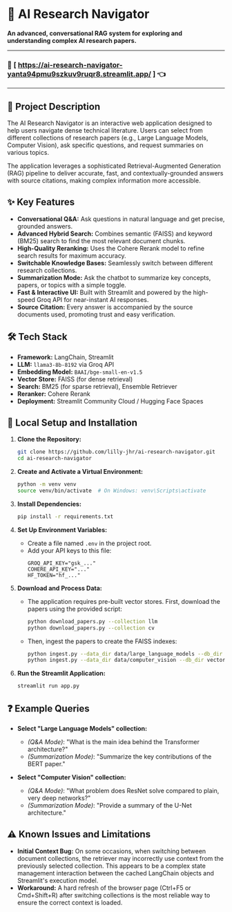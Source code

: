 # 🔬 AI Research Navigator

**An advanced, conversational RAG system for exploring and understanding complex AI research papers.**

---

### 🚀 **[ https://ai-research-navigator-yanta94pmu9szkuv9ruqr8.streamlit.app/ ]** 👈 

---

## 📝 Project Description

The AI Research Navigator is an interactive web application designed to help users navigate dense technical literature. Users can select from different collections of research papers (e.g., Large Language Models, Computer Vision), ask specific questions, and request summaries on various topics.

The application leverages a sophisticated Retrieval-Augmented Generation (RAG) pipeline to deliver accurate, fast, and contextually-grounded answers with source citations, making complex information more accessible.

## ✨ Key Features

- **Conversational Q&A:** Ask questions in natural language and get precise, grounded answers.
- **Advanced Hybrid Search:** Combines semantic (FAISS) and keyword (BM25) search to find the most relevant document chunks.
- **High-Quality Reranking:** Uses the Cohere Rerank model to refine search results for maximum accuracy.
- **Switchable Knowledge Bases:** Seamlessly switch between different research collections.
- **Summarization Mode:** Ask the chatbot to summarize key concepts, papers, or topics with a simple toggle.
- **Fast & Interactive UI:** Built with Streamlit and powered by the high-speed Groq API for near-instant AI responses.
- **Source Citation:** Every answer is accompanied by the source documents used, promoting trust and easy verification.

## 🛠️ Tech Stack

-   **Framework:** LangChain, Streamlit
-   **LLM:** `llama3-8b-8192` via Groq API
-   **Embedding Model:** `BAAI/bge-small-en-v1.5`
-   **Vector Store:** FAISS (for dense retrieval)
-   **Search:** BM25 (for sparse retrieval), Ensemble Retriever
-   **Reranker:** Cohere Rerank
-   **Deployment:** Streamlit Community Cloud / Hugging Face Spaces

## 🚀 Local Setup and Installation

1.  **Clone the Repository:**
    ```bash
    git clone https://github.com/lilly-jhr/ai-research-navigator.git
    cd ai-research-navigator
    ```

2.  **Create and Activate a Virtual Environment:**
    ```bash
    python -m venv venv
    source venv/bin/activate  # On Windows: venv\Scripts\activate
    ```

3.  **Install Dependencies:**
    ```bash
    pip install -r requirements.txt
    ```

4.  **Set Up Environment Variables:**
    -   Create a file named `.env` in the project root.
    -   Add your API keys to this file:
        ```env
        GROQ_API_KEY="gsk_..."
        COHERE_API_KEY="..."
        HF_TOKEN="hf_..."
        ```

5.  **Download and Process Data:**
    -   The application requires pre-built vector stores. First, download the papers using the provided script:
        ```bash
        python download_papers.py --collection llm
        python download_papers.py --collection cv
        ```
    -   Then, ingest the papers to create the FAISS indexes:
        ```bash
        python ingest.py --data_dir data/large_language_models --db_dir vectorstores/llm_db
        python ingest.py --data_dir data/computer_vision --db_dir vectorstores/cv_db
        ```

6.  **Run the Streamlit Application:**
    ```bash
    streamlit run app.py
    ```

## ❓ Example Queries

-   **Select "Large Language Models" collection:**
    -   *(Q&A Mode)*: "What is the main idea behind the Transformer architecture?"
    -   *(Summarization Mode)*: "Summarize the key contributions of the BERT paper."

-   **Select "Computer Vision" collection:**
    -   *(Q&A Mode)*: "What problem does ResNet solve compared to plain, very deep networks?"
    -   *(Summarization Mode)*: "Provide a summary of the U-Net architecture."

## ⚠️ Known Issues and Limitations

-   **Initial Context Bug:** On some occasions, when switching between document collections, the retriever may incorrectly use context from the previously selected collection. This appears to be a complex state management interaction between the cached LangChain objects and Streamlit's execution model.
-   **Workaround:** A hard refresh of the browser page (Ctrl+F5 or Cmd+Shift+R) after switching collections is the most reliable way to ensure the correct context is loaded.

